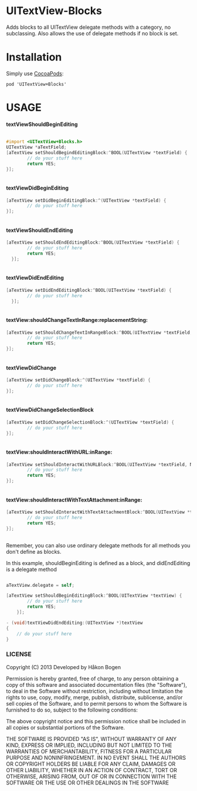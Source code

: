 UITextView-Blocks
==================

Adds blocks to all UITextView delegate methods with a category, no subclassing. Also allows the use of delegate methods if no block is set.

Installation
============
Simply use [CocoaPods](http://cocoapods.org/):

`pod 'UITextView+Blocks'`

USAGE
=====

#### textViewShouldBeginEditing
```objective-c

#import <UITextView+Blocks.h>
UITextView *aTextField;
[aTextView setShouldBegindEditingBlock:^BOOL(UITextView *textField) {
        // do your stuff here
        return YES;
}];
    
```

#### textViewDidBeginEditing

```objective-c
[aTextView setDidBeginEditingBlock:^(UITextView *textField) {
        // do your stuff here
}];
    
```

#### textViewShouldEndEditing

```objective-c
[aTextView setShouldEndEditingBlock:^BOOL(UITextView *textField) {
        // do your stuff here
        return YES;
  }];
    
```

#### textViewDidEndEditing

```objective-c
[aTextView setDidEndEditingBlock:^BOOL(UITextView *textField) {
        // do your stuff here
  }];
    
```

#### textView:shouldChangeTextInRange:replacementString:

```objective-c
[aTextView setShouldChangeTextInRangeBlock:^BOOL(UITextView *textField, NSRange range, NSString *replacementString) {
        // do your stuff here
        return YES;
}];
    
```

#### textViewDidChange

```objective-c
[aTextView setDidChangeBlock:^(UITextView *textField) {
        // do your stuff here
}];
    
```

#### textViewDidChangeSelectionBlock

```objective-c
[aTextView setDidChangeSelectionBlock:^(UITextView *textField) {
        // do your stuff here
}];
    
```

#### textView:shouldInteractWithURL:inRange:

```objective-c
[aTextView setShouldInteractWithURLBlock:^BOOL(UITextView *textField, NSURL *URL, NSRange range) {
        // do your stuff here
        return YES;
}];
    
```
#### textView:shouldInteractWithTextAttachment:inRange:

```objective-c
[aTextView setShouldInteractWithTextAttachmentBlock:^BOOL(UITextView *textField, NSTextAttachment *textAttachment, NSRange range) {
        // do your stuff here
        return YES;
}];
    
```

Remember, you can also use ordinary delegate methods for all methods you don't define as blocks.

In this example, shouldBeginEditing is defined as a block, and didEndEditing is a delegate method

```objective-c

aTextView.delegate = self;

[aTextView setShouldBeginEditingBlock:^BOOL(UITextView *textView) {
        // do your stuff here
        return YES;
    }];

- (void)textViewDidEndEditing:(UITextView *)textView
{
    // do your stuff here
}
```   

### LICENSE

Copyright (C) 2013 Developed by Håkon Bogen

Permission is hereby granted, free of charge, to any person obtaining a copy of this software and associated documentation files (the "Software"), to deal in the Software without restriction, including without limitation the rights to use, copy, modify, merge, publish, distribute, sublicense, and/or sell copies of the Software, and to permit persons to whom the Software is furnished to do so, subject to the following conditions:

The above copyright notice and this permission notice shall be included in all copies or substantial portions of the Software.

THE SOFTWARE IS PROVIDED "AS IS", WITHOUT WARRANTY OF ANY KIND, EXPRESS OR IMPLIED, INCLUDING BUT NOT LIMITED TO THE WARRANTIES OF MERCHANTABILITY, FITNESS FOR A PARTICULAR PURPOSE AND NONINFRINGEMENT. IN NO EVENT SHALL THE AUTHORS OR COPYRIGHT HOLDERS BE LIABLE FOR ANY CLAIM, DAMAGES OR OTHER LIABILITY, WHETHER IN AN ACTION OF CONTRACT, TORT OR OTHERWISE, ARISING FROM, OUT OF OR IN CONNECTION WITH THE SOFTWARE OR THE USE OR OTHER DEALINGS IN THE SOFTWARE

